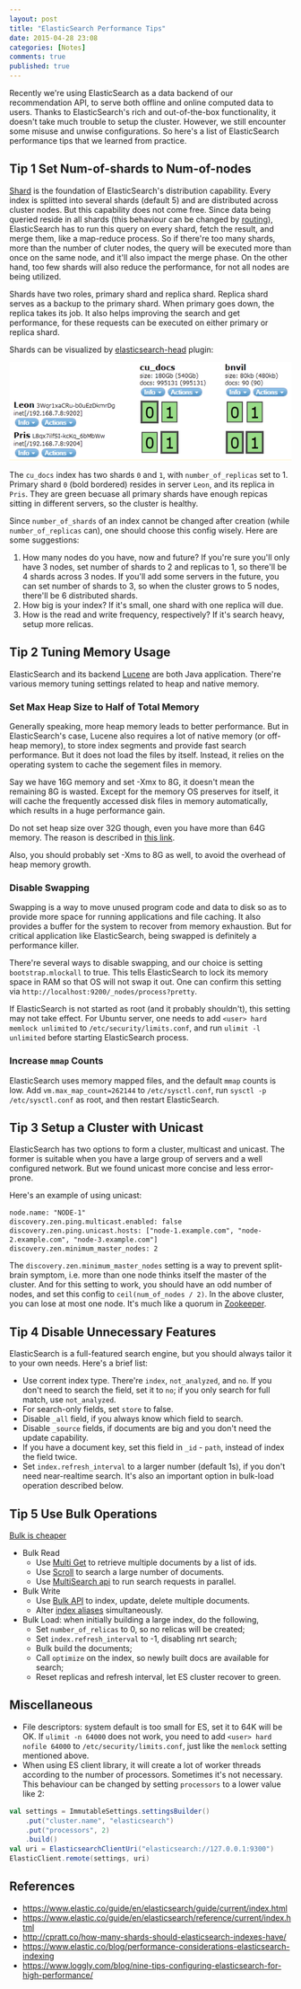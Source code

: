 ```yaml
---
layout: post
title: "ElasticSearch Performance Tips"
date: 2015-04-28 23:08
categories: [Notes]
comments: true
published: true
---
```


Recently we're using ElasticSearch as a data backend of our recommendation API, to serve both offline and online computed data to users. Thanks to ElasticSearch's rich and out-of-the-box functionality, it doesn't take much trouble to setup the cluster. However, we still encounter some misuse and unwise configurations. So here's a list of ElasticSearch performance tips that we learned from practice.

## Tip 1 Set Num-of-shards to Num-of-nodes

[Shard][1] is the foundation of ElasticSearch's distribution capability. Every index is splitted into several shards (default 5) and are distributed across cluster nodes. But this capability does not come free. Since data being queried reside in all shards (this behaviour can be changed by [routing][2]), ElasticSearch has to run this query on every shard, fetch the result, and merge them, like a map-reduce process. So if there're too many shards, more than the number of cluter nodes, the query will be executed more than once on the same node, and it'll also impact the merge phase. On the other hand, too few shards will also reduce the performance, for not all nodes are being utilized.

Shards have two roles, primary shard and replica shard. Replica shard serves as a backup to the primary shard. When primary goes down, the replica takes its job. It also helps improving the search and get performance, for these requests can be executed on either primary or replica shard.

Shards can be visualized by [elasticsearch-head][1] plugin:

![](/images/elasticsearch/shards-head.png)

The `cu_docs` index has two shards `0` and `1`, with `number_of_replicas` set to 1. Primary shard `0` (bold bordered) resides in server `Leon`, and its replica in `Pris`. They are green becuase all primary shards have enough repicas sitting in different servers, so the cluster is healthy.

Since `number_of_shards` of an index cannot be changed after creation (while `number_of_replicas` can), one should choose this config wisely. Here are some suggestions:

1. How many nodes do you have, now and future? If you're sure you'll only have 3 nodes, set number of shards to 2 and replicas to 1, so there'll be 4 shards across 3 nodes. If you'll add some servers in the future, you can set number of shards to 3, so when the cluster grows to 5 nodes, there'll be 6 distributed shards.
2. How big is your index? If it's small, one shard with one replica will due.
3. How is the read and write frequency, respectively? If it's search heavy, setup more relicas. 

<!-- more -->

## Tip 2 Tuning Memory Usage

ElasticSearch and its backend [Lucene](http://lucene.apache.org/) are both Java application. There're various memory tuning settings related to heap and native memory.

### Set Max Heap Size to Half of Total Memory

Generally speaking, more heap memory leads to better performance. But in ElasticSearch's case, Lucene also requires a lot of native memory (or off-heap memory), to store index segments and provide fast search performance. But it does not load the files by itself. Instead, it relies on the operating system to cache the segement files in memory.

Say we have 16G memory and set -Xmx to 8G, it doesn't mean the remaining 8G is wasted. Except for the memory OS preserves for itself, it will cache the frequently accessed disk files in memory automatically, which results in a huge performance gain.

Do not set heap size over 32G though, even you have more than 64G memory. The reason is described in [this link][4].

Also, you should probably set -Xms to 8G as well, to avoid the overhead of heap memory growth.

### Disable Swapping

Swapping is a way to move unused program code and data to disk so as to provide more space for running applications and file caching. It also provides a buffer for the system to recover from memory exhaustion. But for critical application like ElasticSearch, being swapped is definitely a performance killer.

There're several ways to disable swapping, and our choice is setting `bootstrap.mlockall` to true. This tells ElasticSearch to lock its memory space in RAM so that OS will not swap it out. One can confirm this setting via `http://localhost:9200/_nodes/process?pretty`.

If ElasticSearch is not started as root (and it probably shouldn't), this setting may not take effect. For Ubuntu server, one needs to add `<user> hard memlock unlimited` to `/etc/security/limits.conf`, and run `ulimit -l unlimited` before starting ElasticSearch process.

### Increase `mmap` Counts

ElasticSearch uses memory mapped files, and the default `mmap` counts is low. Add `vm.max_map_count=262144` to `/etc/sysctl.conf`, run `sysctl -p /etc/sysctl.conf` as root, and then restart ElasticSearch.

## Tip 3 Setup a Cluster with Unicast

ElasticSearch has two options to form a cluster, multicast and unicast. The former is suitable when you have a large group of servers and a well configured network. But we found unicast more concise and less error-prone.

Here's an example of using unicast:

```
node.name: "NODE-1"
discovery.zen.ping.multicast.enabled: false
discovery.zen.ping.unicast.hosts: ["node-1.example.com", "node-2.example.com", "node-3.example.com"]
discovery.zen.minimum_master_nodes: 2
```

The `discovery.zen.minimum_master_nodes` setting is a way to prevent split-brain symptom, i.e. more than one node thinks itself the master of the cluster. And for this setting to work, you should have an odd number of nodes, and set this config to `ceil(num_of_nodes / 2)`. In the above cluster, you can lose at most one node. It's much like a quorum in [Zookeeper](http://zookeeper.apache.org).

## Tip 4 Disable Unnecessary Features

ElasticSearch is a full-featured search engine, but you should always tailor it to your own needs. Here's a brief list:

* Use corrent index type. There're `index`, `not_analyzed`, and `no`. If you don't need to search the field, set it to `no`; if you only search for full match, use `not_analyzed`.
* For search-only fields, set `store` to false.
* Disable `_all` field, if you always know which field to search.
* Disable `_source` fields, if documents are big and you don't need the update capability.
* If you have a document key, set this field in `_id` - `path`, instead of index the field twice.
* Set `index.refresh_interval` to a larger number (default 1s), if you don't need near-realtime search. It's also an important option in bulk-load operation described below.

## Tip 5 Use Bulk Operations

[Bulk is cheaper][5]

* Bulk Read
    * Use [Multi Get][6] to retrieve multiple documents by a list of ids. 
    * Use [Scroll][7] to search a large number of documents.
    * Use [MultiSearch api][8] to run search requests in parallel. 
* Bulk Write
    * Use [Bulk API][9] to index, update, delete multiple documents.
    * Alter [index aliases][10] simultaneously.
* Bulk Load: when initially building a large index, do the following,
    * Set `number_of_relicas` to 0, so no relicas will be created;
    * Set `index.refresh_interval` to -1, disabling nrt search;
    * Bulk build the documents;
    * Call `optimize` on the index, so newly built docs are available for search;
    * Reset replicas and refresh interval, let ES cluster recover to green.

## Miscellaneous

* File descriptors: system default is too small for ES, set it to 64K will be OK. If `ulimit -n 64000` does not work, you need to add `<user> hard nofile 64000` to `/etc/security/limits.conf`, just like the `memlock` setting mentioned above.
* When using ES client library, it will create a lot of worker threads according to the number of processors. Sometimes it's not necessary. This behaviour can be changed by setting `processors` to a lower value like 2:

```scala
val settings = ImmutableSettings.settingsBuilder()
    .put("cluster.name", "elasticsearch")
    .put("processors", 2)
    .build()
val uri = ElasticsearchClientUri("elasticsearch://127.0.0.1:9300")
ElasticClient.remote(settings, uri)
```

## References

* https://www.elastic.co/guide/en/elasticsearch/guide/current/index.html
* https://www.elastic.co/guide/en/elasticsearch/reference/current/index.html
* http://cpratt.co/how-many-shards-should-elasticsearch-indexes-have/
* https://www.elastic.co/blog/performance-considerations-elasticsearch-indexing
* https://www.loggly.com/blog/nine-tips-configuring-elasticsearch-for-high-performance/

[1]: https://www.elastic.co/guide/en/elasticsearch/reference/current/glossary.html#glossary-shard
[2]: https://www.elastic.co/guide/en/elasticsearch/reference/current/glossary.html#glossary-routing
[3]: http://mobz.github.io/elasticsearch-head/
[4]: https://www.elastic.co/guide/en/elasticsearch/guide/current/heap-sizing.html#compressed_oops
[5]: https://www.elastic.co/guide/en/elasticsearch/guide/current/bulk.html
[6]: https://www.elastic.co/guide/en/elasticsearch/reference/current/docs-multi-get.html
[7]: https://www.elastic.co/guide/en/elasticsearch/reference/current/search-request-scroll.html
[8]: https://www.elastic.co/guide/en/elasticsearch/client/java-api/1.4/msearch.html
[9]: https://www.elastic.co/guide/en/elasticsearch/client/java-api/1.4/bulk.html
[10]:https://www.elastic.co/guide/en/elasticsearch/reference/current/indices-aliases.html
